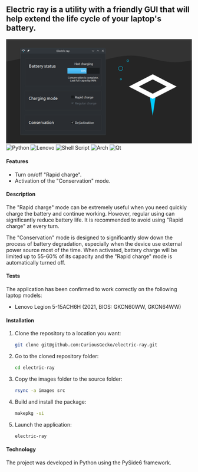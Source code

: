## Electric ray is a utility with a friendly GUI that will help extend the life cycle of your laptop's battery.

![screenshot.png](dev%2Fscreenshot.png)
![Python](https://img.shields.io/badge/Python-14354C?style=for-the-badge&logo=python&logoColor=white)
![Lenovo](https://img.shields.io/badge/lenovo-E2231A?style=for-the-badge&logo=lenovo&logoColor=white)
![Shell Script](https://img.shields.io/badge/shell_script-%23121011.svg?style=for-the-badge&logo=gnu-bash&logoColor=white)
![Arch](https://img.shields.io/badge/Arch%20Linux-1793D1?logo=arch-linux&logoColor=fff&style=for-the-badge)
![Qt](https://img.shields.io/badge/Qt-%23217346.svg?style=for-the-badge&logo=Qt&logoColor=white)

#### Features

- Turn on/off "Rapid charge".
- Activation of the "Conservation" mode.

#### Description

The "Rapid charge" mode can be extremely useful when you need
quickly charge the battery and continue working. However, regular
using can significantly reduce battery life.
It is recommended to avoid using "Rapid charge" at every turn.

The "Conservation" mode is designed to significantly slow down the process of 
battery degradation, especially when the device use external power source most 
of the time. When activated, battery charge will be limited up to 55-60% of its 
capacity and the "Rapid charge" mode is automatically turned off.

#### Tests

The application has been confirmed to work correctly on the following laptop 
models:

- Lenovo Legion 5-15ACH6H (2021, BIOS: GKCN60WW, GKCN64WW)

#### Installation

1. Clone the repository to a location you want:

     ```bash
     git clone git@github.com:CuriousGecko/electric-ray.git
     ```
2. Go to the cloned repository folder:

     ```bash
     cd electric-ray
     ```
3. Copy the images folder to the source folder:

     ```bash
     rsync -a images src
     ```
4. Build and install the package:

     ```bash
     makepkg -si
     ```
5. Launch the application:

     ```bash
     electric-ray
     ```

#### Technology
The project was developed in Python using the PySide6 framework.